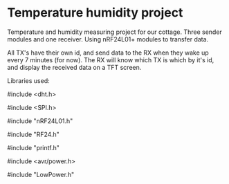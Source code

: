 # Temperature humidity project
Temperature and humidity measuring project for our cottage. Three sender modules and one receiver. Using nRF24L01+ modules to transfer data.

All TX's have their own id, and send data to the RX when they wake up every 7 minutes (for now). The RX will know which TX is which by it's id, and display the received data on a TFT screen.

Libraries used:

#include <dht.h>

#include <SPI.h>

#include "nRF24L01.h"

#include "RF24.h"

#include "printf.h"

#include <avr/power.h>

#include "LowPower.h"
